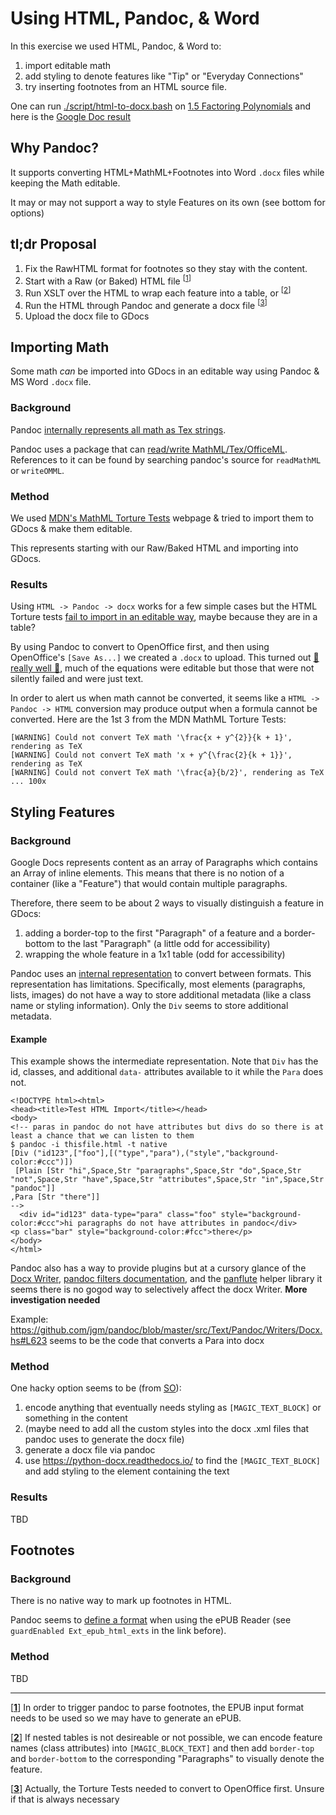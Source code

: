 # Using HTML, Pandoc, & Word

In this exercise we used HTML, Pandoc, & Word to:

1. import editable math
1. add styling to denote features like "Tip" or "Everyday Connections"
1. try inserting footnotes from an HTML source file.

One can run [./script/html-to-docx.bash](./script/html-to-docx.bash) on [1.5 Factoring Polynomials](https://cnx.org/contents/mwjClAV_@15.1:Sc8taR03@14/1-5-Factoring-Polynomials) and here is the [Google Doc result](https://docs.google.com/document/d/18ps6pDuzkXMbGxfZcJphinVDuALcBJyp/edit)

## Why Pandoc?

It supports converting HTML+MathML+Footnotes into Word `.docx` files while keeping the Math editable.

It may or may not support a way to style Features on its own (see bottom for options)

## tl;dr Proposal

1. Fix the RawHTML format for footnotes so they stay with the content.
1. Start with a Raw (or Baked) HTML file <sup id="a1">[[1](#f1)]</sup>
1. Run XSLT over the HTML to wrap each feature into a table, or <sup id="a2">[[2](#f2)]</sup>
1. Run the HTML through Pandoc and generate a docx file <sup id="a3">[[3](#f3)]</sup>
1. Upload the docx file to GDocs


## Importing Math

Some math _can_ be imported into GDocs in an editable way using Pandoc & MS Word `.docx` file.

### Background

Pandoc [internally represents all math as Tex strings](https://hackage.haskell.org/package/pandoc-types-1.20/docs/Text-Pandoc-Definition.html#t:Inline).

Pandoc uses a package that can [read/write MathML/Tex/OfficeML](https://github.com/jgm/texmath/blob/master/src/Text/TeXMath.hs). References to it can be found by searching pandoc's source for `readMathML` or `writeOMML`.

### Method

We used [MDN's MathML Torture Tests](https://mdn.mozillademos.org/en-US/docs/Mozilla/MathML_Project/MathML_Torture_Test$samples/MathML_Torture_Test?revision=1506691) webpage & tried to import them to GDocs & make them editable.

This represents starting with our Raw/Baked HTML and importing into GDocs.

### Results

Using `HTML -> Pandoc -> docx` works for a few simple cases but the HTML Torture tests [fail to import in an editable way](https://drive.google.com/drive/u/0/folders/1FKMDFvOCqhHNlaDdgX0uKUmkl2njVk3V), maybe because they are in a table?

By using Pandoc to convert to OpenOffice first, and then using OpenOffice's `[Save As...]` we created a `.docx` to upload. This turned out [:tada: really well :tada:](https://docs.google.com/document/d/1Fa85Hkwt-zLoyc8a1esbgkRQy4PP30IH/edit), much of the equations were editable but those that were not silently failed and were just text.

In order to alert us when math cannot be converted, it seems like a `HTML -> Pandoc -> HTML` conversion may produce output when a formula cannot be converted. Here are the 1st 3 from the MDN MathML Torture Tests:

```
[WARNING] Could not convert TeX math '\frac{x + y^{2}}{k + 1}', rendering as TeX
[WARNING] Could not convert TeX math 'x + y^{\frac{2}{k + 1}}', rendering as TeX
[WARNING] Could not convert TeX math '\frac{a}{b/2}', rendering as TeX
... 100x
```


## Styling Features


### Background

Google Docs represents content as an array of Paragraphs which contains an Array of inline elements.
This means that there is no notion of a container (like a "Feature") that would contain multiple paragraphs.

Therefore, there seem to be about 2 ways to visually distinguish a feature in GDocs:

1. adding a border-top to the first "Paragraph" of a feature and a border-bottom to the last "Paragraph" (a little odd for accessibility)
1. wrapping the whole feature in a 1x1 table (odd for accessibility)


Pandoc uses an [internal representation](https://hackage.haskell.org/package/pandoc-types-1.20/docs/Text-Pandoc-Definition.html#t:Block) to convert between formats.
This representation has limitations.
Specifically, most elements (paragraphs, lists, images) do not have a way to store additional metadata (like a class name or styling information).
Only the `Div` seems to store additional metadata.

#### Example

This example shows the intermediate representation.
Note that `Div` has the id, classes, and additional `data-` attributes available to it while the `Para` does not.

```
<!DOCTYPE html><html>
<head><title>Test HTML Import</title></head>
<body>
<!-- paras in pandoc do not have attributes but divs do so there is at least a chance that we can listen to them 
$ pandoc -i thisfile.html -t native
[Div ("id123",["foo"],[("type","para"),("style","background-color:#ccc")])
 [Plain [Str "hi",Space,Str "paragraphs",Space,Str "do",Space,Str "not",Space,Str "have",Space,Str "attributes",Space,Str "in",Space,Str "pandoc"]]
,Para [Str "there"]]
-->
  <div id="id123" data-type="para" class="foo" style="background-color:#ccc">hi paragraphs do not have attributes in pandoc</div>
<p class="bar" style="background-color:#fcc">there</p>
</body>
</html>
```

Pandoc also has a way to provide plugins but at a cursory glance of the [Docx Writer](https://github.com/jgm/pandoc/blob/master/src/Text/Pandoc/Writers/Docx.hs), [pandoc filters documentation](https://pandoc.org/filters.html), and the [panflute](http://scorreia.com/software/panflute/) helper library it seems there is no gogod way to selectively affect the docx Writer. **More investigation needed**

Example: https://github.com/jgm/pandoc/blob/master/src/Text/Pandoc/Writers/Docx.hs#L623 seems to be the code that converts a Para into docx

### Method

One hacky option seems to be (from [SO](https://stackoverflow.com/a/53561308)):

1. encode anything that eventually needs styling as `[MAGIC_TEXT_BLOCK]` or something in the content
1. (maybe need to add all the custom styles into the docx .xml files that pandoc uses to generate the docx file)
1. generate a docx file via pandoc
1. use https://python-docx.readthedocs.io/ to find the `[MAGIC_TEXT_BLOCK]` and add styling to the element containing the text


### Results

TBD


## Footnotes

### Background

There is no native way to mark up footnotes in HTML.

Pandoc seems to [define a format](https://github.com/jgm/pandoc/blob/master/src/Text/Pandoc/Readers/HTML.hs#L224) when using the ePUB Reader (see `guardEnabled Ext_epub_html_exts` in the link before).

### Method

TBD


---

[<a id="f1" href="#a1"><b>1</b></a>] In order to trigger pandoc to parse footnotes, the EPUB input format needs to be used so we may have to generate an ePUB.

[<a id="f2" href="#a2"><b>2</b></a>] If nested tables is not desireable or not possible, we can encode feature names (class attributes) into `[MAGIC_BLOCK_TEXT]` and then add `border-top` and `border-bottom` to the corresponding "Paragraphs" to visually denote the feature.

[<a id="f3" href="#a3"><b>3</b></a>] Actually, the Torture Tests needed to convert to OpenOffice first. Unsure if that is always necessary
